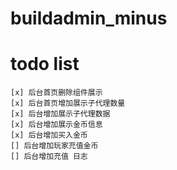 # buildadmin_minus
# todo list
    [x] 后台首页删除组件展示
    [x] 后台首页增加展示子代理数量
    [x] 后台增加展示子代理数据
    [x] 后台增加展示金币信息
    [x] 后台增加买入金币
    [] 后台增加玩家充值金币
    [] 后台增加充值 日志
  